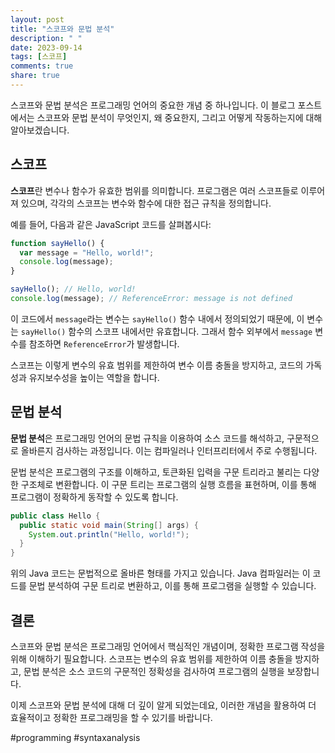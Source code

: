 ```yaml
---
layout: post
title: "스코프와 문법 분석"
description: " "
date: 2023-09-14
tags: [스코프]
comments: true
share: true
---
```


스코프와 문법 분석은 프로그래밍 언어의 중요한 개념 중 하나입니다. 이 블로그 포스트에서는 스코프와 문법 분석이 무엇인지, 왜 중요한지, 그리고 어떻게 작동하는지에 대해 알아보겠습니다.

## 스코프

**스코프**란 변수나 함수가 유효한 범위를 의미합니다. 프로그램은 여러 스코프들로 이루어져 있으며, 각각의 스코프는 변수와 함수에 대한 접근 규칙을 정의합니다.

예를 들어, 다음과 같은 JavaScript 코드를 살펴봅시다:

```javascript
function sayHello() {
  var message = "Hello, world!";
  console.log(message);
}

sayHello(); // Hello, world!
console.log(message); // ReferenceError: message is not defined
```

이 코드에서 `message`라는 변수는 `sayHello()` 함수 내에서 정의되었기 때문에, 이 변수는 `sayHello()` 함수의 스코프 내에서만 유효합니다. 그래서 함수 외부에서 `message` 변수를 참조하면 `ReferenceError`가 발생합니다.

스코프는 이렇게 변수의 유효 범위를 제한하여 변수 이름 충돌을 방지하고, 코드의 가독성과 유지보수성을 높이는 역할을 합니다.

## 문법 분석

**문법 분석**은 프로그래밍 언어의 문법 규칙을 이용하여 소스 코드를 해석하고, 구문적으로 올바른지 검사하는 과정입니다. 이는 컴파일러나 인터프리터에서 주로 수행됩니다.

문법 분석은 프로그램의 구조를 이해하고, 토큰화된 입력을 구문 트리라고 불리는 다양한 구조체로 변환합니다. 이 구문 트리는 프로그램의 실행 흐름을 표현하며, 이를 통해 프로그램이 정확하게 동작할 수 있도록 합니다.

```java
public class Hello {
  public static void main(String[] args) {
    System.out.println("Hello, world!");
  }
}
```

위의 Java 코드는 문법적으로 올바른 형태를 가지고 있습니다. Java 컴파일러는 이 코드를 문법 분석하여 구문 트리로 변환하고, 이를 통해 프로그램을 실행할 수 있습니다.

## 결론

스코프와 문법 분석은 프로그래밍 언어에서 핵심적인 개념이며, 정확한 프로그램 작성을 위해 이해하기 필요합니다. 스코프는 변수의 유효 범위를 제한하여 이름 충돌을 방지하고, 문법 분석은 소스 코드의 구문적인 정확성을 검사하여 프로그램의 실행을 보장합니다.

이제 스코프와 문법 분석에 대해 더 깊이 알게 되었는데요, 이러한 개념을 활용하여 더 효율적이고 정확한 프로그래밍을 할 수 있기를 바랍니다.

#programming #syntaxanalysis